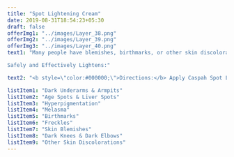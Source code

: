 ```yaml
---
title: "Spot Lightening Cream"
date: 2019-08-31T18:54:23+05:30
draft: false
offerImg1: "../images/Layer_38.png"
offerImg2: "../images/Layer_39.png"
offerImg3: "../images/Layer_40.png"
text1: "Many people have blemishes, birthmarks, or other skin discolorations on different parts of the body that they are unhappy with. For this reason, Caspah developed a powerful lightening cream to specifically to help lighten these areas of uneven skin pigmentation to reduce their obvious appearance. Some people are born with these skin discolorations and others develop them over time due to things such as pregnancy, age, or other medical conditions. Our solution is gentle, natural, safe, and does not contain the harmful, potentially cancer causing lightening ingredient, hydroquinone. It also does not contain any perfumes, parabens or mercury. With a simple twice a day application of Caspah bleaching cream to the discolored or dark skin, the appearance of these blemishes will diminish fast.

Safely and Effectively Lightens:"

text2: "<b style=\"color:#000000;\">Directions:</b> Apply Caspah Spot Lightening Cream only directly on the area with the discolored skin that needs to be lightened. Rub the product in and make sure it is absorbed into the skin. For best results, apply twice daily, once in the morning and once before bed. Once your desired skin tone is reached, you may stop use. Store in an area away from sunlight that is dry and cool. If you will be in direct sunlight for an extended period of time, use an SPF 30+ sun block. Make sure Caspah cream is absorbed into the skin and dried before applying the sun block. Apply twice daily for best results. Keep away from your eyes. External use only.For external use only."

listItem1: "Dark Underarms & Armpits"
listItem2: "Age Spots & Liver Spots"
listItem3: "Hyperpigmentation"
listItem4: "Melasma"
listItem5: "Birthmarks"
listItem6: "Freckles"
listItem7: "Skin Blemishes"
listItem8: "Dark Knees & Dark Elbows"
listItem9: "Other Skin Discolorations"
---
```




